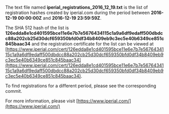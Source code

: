 The text file named **iperial_registrations_2016_12_19.txt** is the list of registration hashes created by iperial.com during the period between **2016-12-19 00:00:00Z** and **2016-12-19 23:59:59Z**.

The SHA 512 hash of the list is **126edda8e1cd401595bce11e6e7b7e5676434115c1a9a6df9edaff500dbdcc88a202cb25d30dcf659350bfd0df34b8409eb9c3ec5e40b6349ce851c845baac34** and the registration certificate for the list can be viewed at [https://www.iperial.com/cert/126edda8e1cd401595bce11e6e7b7e5676434115c1a9a6df9edaff500dbdcc88a202cb25d30dcf659350bfd0df34b8409eb9c3ec5e40b6349ce851c845baac34](https://www.iperial.com/cert/126edda8e1cd401595bce11e6e7b7e5676434115c1a9a6df9edaff500dbdcc88a202cb25d30dcf659350bfd0df34b8409eb9c3ec5e40b6349ce851c845baac34).

To find registrations for a different period, please see the corresponding commit.

For more information, please visit [https://www.iperial.com/](https://www.iperial.com/)
